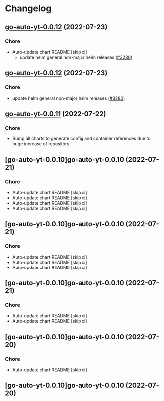 # Changelog



## [go-auto-yt-0.0.12](https://github.com/truecharts/apps/compare/go-auto-yt-0.0.11...go-auto-yt-0.0.12) (2022-07-23)

### Chore

- Auto-update chart README [skip ci]
  - update helm general non-major helm releases ([#3280](https://github.com/truecharts/apps/issues/3280))




## [go-auto-yt-0.0.12](https://github.com/truecharts/apps/compare/go-auto-yt-0.0.11...go-auto-yt-0.0.12) (2022-07-23)

### Chore

- update helm general non-major helm releases ([#3280](https://github.com/truecharts/apps/issues/3280))




## [go-auto-yt-0.0.11](https://github.com/truecharts/apps/compare/go-auto-yt-0.0.10...go-auto-yt-0.0.11) (2022-07-22)

### Chore

- Bump all charts to generate config and container references due to huge increase of repository



## [go-auto-yt-0.0.10]go-auto-yt-0.0.10 (2022-07-21)

### Chore

- Auto-update chart README [skip ci]
- Auto-update chart README [skip ci]
- Auto-update chart README [skip ci]
- Auto-update chart README [skip ci]



## [go-auto-yt-0.0.10]go-auto-yt-0.0.10 (2022-07-21)

### Chore

- Auto-update chart README [skip ci]
- Auto-update chart README [skip ci]
- Auto-update chart README [skip ci]



## [go-auto-yt-0.0.10]go-auto-yt-0.0.10 (2022-07-21)

### Chore

- Auto-update chart README [skip ci]
- Auto-update chart README [skip ci]



## [go-auto-yt-0.0.10]go-auto-yt-0.0.10 (2022-07-20)

### Chore

- Auto-update chart README [skip ci]



## [go-auto-yt-0.0.10]go-auto-yt-0.0.10 (2022-07-20)
